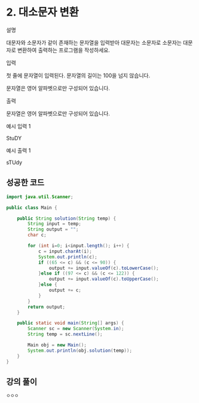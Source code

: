 # 2. 대소문자 변환

설명

대문자와 소문자가 같이 존재하는 문자열을 입력받아 대문자는 소문자로 소문자는 대문자로 변환하여 출력하는 프로그램을 작성하세요.

입력

첫 줄에 문자열이 입력된다. 문자열의 길이는 100을 넘지 않습니다.

문자열은 영어 알파벳으로만 구성되어 있습니다.

출력

문자열은 영어 알파벳으로만 구성되어 있습니다.

예시 입력 1

StuDY

예시 출력 1

sTUdy

## 성공한 코드

```java
import java.util.Scanner;

public class Main {

    public String solution(String temp) {
        String input = temp;
        String output = "";
        char c;

        for (int i=0; i<input.length(); i++) {
            c = input.charAt(i);
            System.out.println(c);
            if ((65 <= c) && (c <= 90)) {
                output += input.valueOf(c).toLowerCase();
            }else if ((97 <= c) && (c <= 122)) {
                output += input.valueOf(c).toUpperCase();
            }else {
                output += c;
            }
        }
        return output;
    }

    public static void main(String[] args) {
        Scanner sc = new Scanner(System.in);
        String temp = sc.nextLine();

        Main obj = new Main();
        System.out.println(obj.solution(temp));
    }
}
```

## 강의 풀이

```java
ㅇㅇㅇ
```

